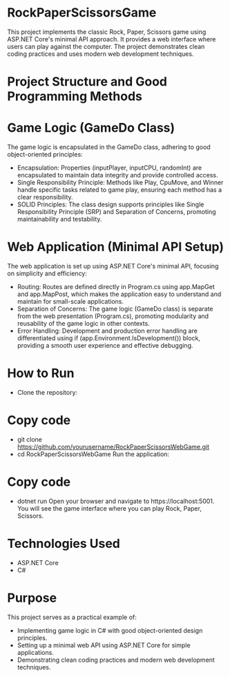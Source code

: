 # RockPaperScissorsGame
This project implements the classic Rock, Paper, Scissors game using ASP.NET Core's minimal API approach. It provides a web interface where users can play against the computer. The project demonstrates clean coding practices and uses modern web development techniques.

# Project Structure and Good Programming Methods
# Game Logic (GameDo Class)
The game logic is encapsulated in the GameDo class, adhering to good object-oriented principles:

- Encapsulation: Properties (inputPlayer, inputCPU, randomInt) are encapsulated to maintain data integrity and provide controlled access.
- Single Responsibility Principle: Methods like Play, CpuMove, and Winner handle specific tasks related to game play, ensuring each method has a clear responsibility.
- SOLID Principles: The class design supports principles like Single Responsibility Principle (SRP) and Separation of Concerns, promoting maintainability and testability.
# Web Application (Minimal API Setup)
The web application is set up using ASP.NET Core's minimal API, focusing on simplicity and efficiency:

- Routing: Routes are defined directly in Program.cs using app.MapGet and app.MapPost, which makes the application easy to understand and maintain for small-scale applications.
- Separation of Concerns: The game logic (GameDo class) is separate from the web presentation (Program.cs), promoting modularity and reusability of the game logic in other contexts.
- Error Handling: Development and production error handling are differentiated using if (app.Environment.IsDevelopment()) block, providing a smooth user experience and effective debugging.
# How to Run
- Clone the repository:

  
# Copy code
- git clone https://github.com/yourusername/RockPaperScissorsWebGame.git
- cd RockPaperScissorsWebGame
Run the application:

  
# Copy code
- dotnet run
Open your browser and navigate to https://localhost:5001. You will see the game interface where you can play Rock, Paper, Scissors.

# Technologies Used
- ASP.NET Core
- C#
# Purpose
This project serves as a practical example of:

- Implementing game logic in C# with good object-oriented design principles.
- Setting up a minimal web API using ASP.NET Core for simple applications.
- Demonstrating clean coding practices and modern web development techniques.
